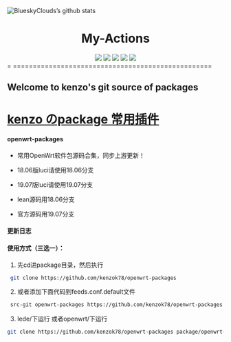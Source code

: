 ![BlueskyClouds’s github stats](https://github-readme-stats.vercel.app/api?username=BlueskyClouds&show_icons=true&theme=merko)
<div align="center">
<h1 align="center">My-Actions</h1>
<img src="https://img.shields.io/github/issues/BlueskyClouds/My-Actions?color=green">
<img src="https://img.shields.io/github/stars/BlueskyClouds/My-Actions?color=yellow">
<img src="https://img.shields.io/github/forks/BlueskyClouds/My-Actions?color=orange">
<img src="https://img.shields.io/github/license/BlueskyClouds/My-Actions?color=ff69b4">
<img src="https://img.shields.io/github/languages/code-size/BlueskyClouds/My-Actions?color=blueviolet">
</div>
=
==================================================

Welcome to kenzo's  git source of packages
-
[kenzo のpackage 常用插件](https://github.com/kenzok78/openwrt-packages)
==================================================

#### openwrt-packages

*  常用OpenWrt软件包源码合集，同步上游更新！

*  18.06版luci请使用18.06分支

*  19.07版luci请使用19.07分支

*  lean源码用18.06分支

*  官方源码用19.07分支


#### 更新日志



#### 使用方式（三选一）：

1. 先cd进package目录，然后执行

```bash
 git clone https://github.com/kenzok78/openwrt-packages
```
2. 或者添加下面代码到feeds.conf.default文件

```bash
 src-git openwrt-packages https://github.com/kenzok78/openwrt-packages
```
3. lede/下运行 或者openwrt/下运行

```bash
git clone https://github.com/kenzok78/openwrt-packages package/openwrt-packages
```


